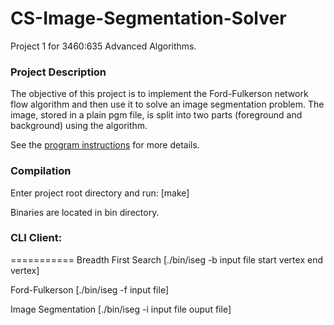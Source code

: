 CS-Image-Segmentation-Solver
============================

Project 1 for 3460:635 Advanced Algorithms.

### Project Description

The objective of this project is to implement the Ford-Fulkerson network flow algorithm and then use
it to solve an image segmentation problem. The image, stored in a plain pgm file, is split into two
parts (foreground and background) using the algorithm.

See the <a href="http://www.cs.uakron.edu/~zduan/class/635/projects/project1/project1.htm">program
instructions</a> for more details.

### Compilation
Enter project root directory and run:
[make]

Binaries are located in bin directory.

### CLI Client:
===========
Breadth First Search
[./bin/iseg -b input file start vertex end vertex]

Ford-Fulkerson
[./bin/iseg -f input file]

Image Segmentation
[./bin/iseg -i input file ouput file]
